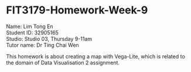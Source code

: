 # FIT3179-Homework-Week-9
Name: Lim Tong En <br>
Student ID: 32905165 <br>
Studio: Studio 03, Thursday 9-11am <br>
Tutor name: Dr Ting Chai Wen <br>

This homework is about creating a map with Vega-Lite, which is related to the domain of Data Visualisation 2 assignment.